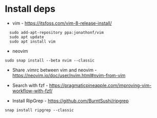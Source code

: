 # Install deps

 - vim - https://itsfoss.com/vim-8-release-install/
```
  sudo add-apt-repository ppa:jonathonf/vim
  sudo apt update
  sudo apt install vim
```

 - neovim
 ```
 sudo snap install --beta nvim --classic
 ```
 - Share .vimrc between vim and neovim - https://neovim.io/doc/user/nvim.html#nvim-from-vim

 - Search with fzf - https://pragmaticpineapple.com/improving-vim-workflow-with-fzf/

 - Install RipGrep - https://github.com/BurntSushi/ripgrep
 ```
 snap install ripgrep --classic
 ```


